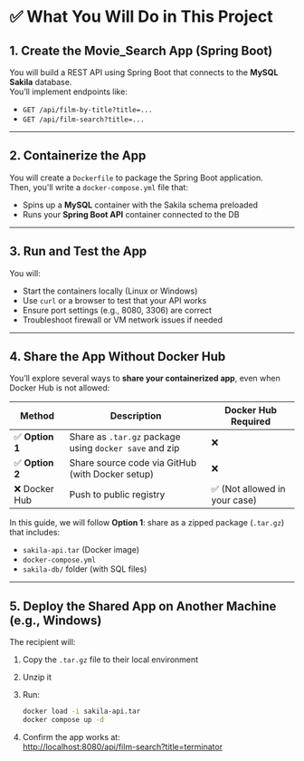 # ✅ What You Will Do in This Project

## 1. Create the Movie_Search App (Spring Boot)
You will build a REST API using Spring Boot that connects to the **MySQL Sakila** database.  
You’ll implement endpoints like:

- `GET /api/film-by-title?title=...`  
- `GET /api/film-search?title=...`

---

## 2. Containerize the App
You will create a `Dockerfile` to package the Spring Boot application.  
Then, you'll write a `docker-compose.yml` file that:

- Spins up a **MySQL** container with the Sakila schema preloaded  
- Runs your **Spring Boot API** container connected to the DB

---

## 3. Run and Test the App
You will:

- Start the containers locally (Linux or Windows)  
- Use `curl` or a browser to test that your API works  
- Ensure port settings (e.g., 8080, 3306) are correct  
- Troubleshoot firewall or VM network issues if needed

---

## 4. Share the App Without Docker Hub
You’ll explore several ways to **share your containerized app**, even when Docker Hub is not allowed:

| Method | Description | Docker Hub Required |
|--------|-------------|----------------------|
| ✅ **Option 1** | Share as `.tar.gz` package using `docker save` and zip | ❌ |
| ✅ **Option 2** | Share source code via GitHub (with Docker setup) | ❌ |
| ❌ Docker Hub | Push to public registry | ✅ (Not allowed in your case)

In this guide, we will follow **Option 1**: share as a zipped package (`.tar.gz`) that includes:

- `sakila-api.tar` (Docker image)
- `docker-compose.yml`
- `sakila-db/` folder (with SQL files)

---

## 5. Deploy the Shared App on Another Machine (e.g., Windows)
The recipient will:

1. Copy the `.tar.gz` file to their local environment  
2. Unzip it  
3. Run:

   ```bash
   docker load -i sakila-api.tar
   docker compose up -d
   ```

4. Confirm the app works at:  
   [http://localhost:8080/api/film-search?title=terminator](http://localhost:8080/api/film-search?title=terminator)
